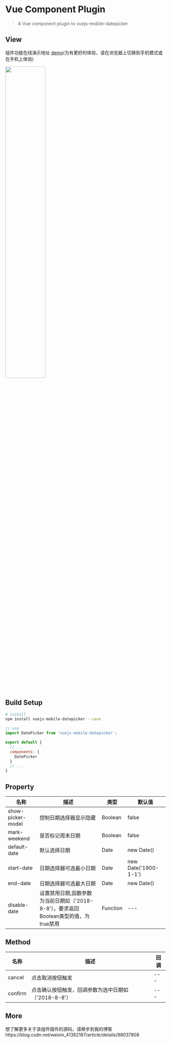 # Vue Component Plugin

> A Vue component plugin to vuejs-mobile-datepicker 

## View

组件功能在线演示地址 [demo](https://1g703.csb.app/)(为有更好的体验，请在浏览器上切换到手机模式或在手机上体验)

<img src="https://img-blog.csdnimg.cn/2019080110422253.gif" width="50%">

## Build Setup

``` bash
# install
npm install vuejs-mobile-datepicker --save

```
``` javascript
// use
import DatePicker from 'vuejs-mobile-datepicker';

export default {
  // ...
  components: {
    DatePicker
  }
  // ...
}
```

## Property

|  名称   | 描述  |  类型   | 默认值  |
|  ----  | ----  |  ----  | ----  |
| show-picker-model  | 控制日期选择器显示隐藏 | Boolean  | false |
| mark-weekend  |  是否标记周末日期  |  Boolean  | false |
| default-date  | 默认选择日期 | Date  | new Date() |
| start-date  | 日期选择器可选最小日期 | Date  | new Date('1900-1-1') |
| end-date  | 日期选择器可选最大日期 | Date  | new Date() |
| disable-date  | 设置禁用日期,函数参数为当前日期如（'2018-8-8'），要求返回Boolean类型的值，为true禁用 | Function  | --- |

## Method

|  名称   | 描述  |  回调   | 
|  ----  | ----  |  ----  | 
| cancel  | 点击取消按钮触发 | --- |
| confirm  | 点击确认按钮触发，回调参数为选中日期如（'2018-8-8'） | ---  | 

## More

想了解更多关于该组件插件的源码，请移步到我的博客https://blog.csdn.net/weixin_41382187/article/details/98037808
